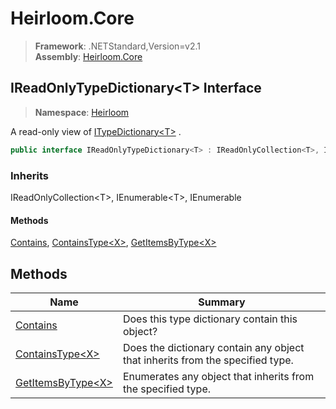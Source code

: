 # Heirloom.Core

> **Framework**: .NETStandard,Version=v2.1  
> **Assembly**: [Heirloom.Core][0]  

## IReadOnlyTypeDictionary\<T> Interface

> **Namespace**: [Heirloom][0]  

A read-only view of [ITypeDictionary\<T>][1] .

```cs
public interface IReadOnlyTypeDictionary<T> : IReadOnlyCollection<T>, IEnumerable<T>, IEnumerable
```

### Inherits

IReadOnlyCollection\<T>, IEnumerable\<T>, IEnumerable

#### Methods

[Contains][2], [ContainsType\<X>][3], [GetItemsByType\<X>][4]

## Methods

| Name                    | Summary                                                                       |
|-------------------------|-------------------------------------------------------------------------------|
| [Contains][2]           | Does this type dictionary contain this object?                                |
| [ContainsType\<X>][3]   | Does the dictionary contain any object that inherits from the specified type. |
| [GetItemsByType\<X>][4] | Enumerates any object that inherits from the specified type.                  |

[0]: ../../Heirloom.Core.md
[1]: ITypeDictionary[T].md
[2]: IReadOnlyTypeDictionary[T]/Contains.md
[3]: IReadOnlyTypeDictionary[T]/ContainsType[X].md
[4]: IReadOnlyTypeDictionary[T]/GetItemsByType[X].md
